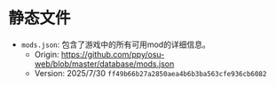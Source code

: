 # 静态文件

- `mods.json`: 包含了游戏中的所有可用mod的详细信息。
  - Origin: https://github.com/ppy/osu-web/blob/master/database/mods.json
  - Version: 2025/7/30 `ff49b66b27a2850aea4b6b3ba563cfe936cb6082`
